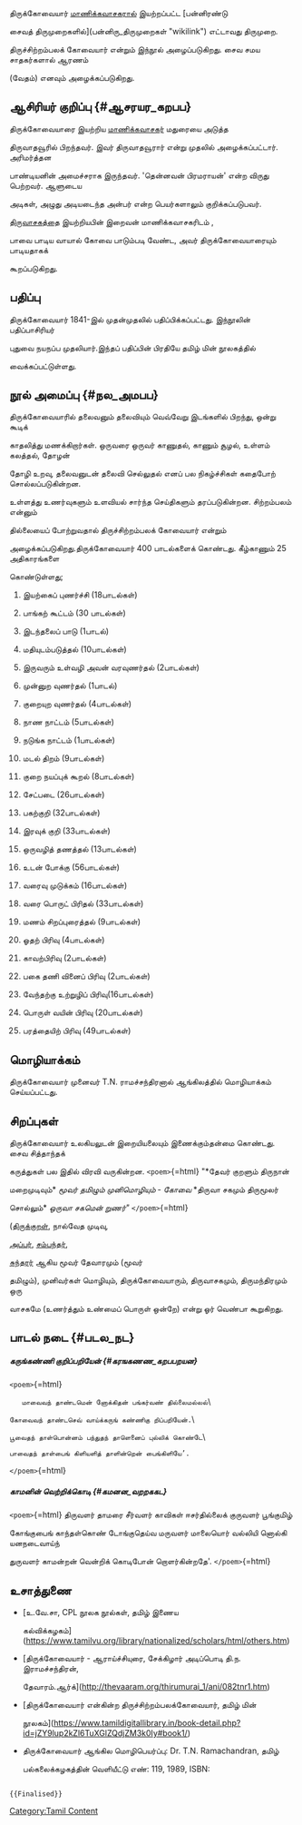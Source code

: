 திருக்கோவையார் [மாணிக்கவாசகரால்](மாணிக்கவாசகர் "wikilink") இயற்றப்பட்ட [பன்னிரண்டு
சைவத் திருமுறைகளில்](பன்னிரு_திருமுறைகள் "wikilink") எட்டாவது திருமுறை.
திருச்சிற்றம்பலக் கோவையார் என்றும் இந்நூல் அழைப்படுகிறது. சைவ சமய சாதகர்களால் ஆரணம்
(வேதம்) எனவும் அழைக்கப்படுகிறது.

## ஆசிரியர் குறிப்பு {#ஆசரயர_கறபப}

திருக்கோவையாரை இயற்றிய [மாணிக்கவாசகர்](மாணிக்கவாசகர் "wikilink") மதுரையை அடுத்த
திருவாதவூரில் பிறந்தவர். இவர் திருவாதவூரார் என்று முதலில் அழைக்கப்பட்டார். அரிமர்த்தன
பாண்டியனின் அமைச்சராக இருந்தவர். \'தென்னவன் பிரமராயன்' என்ற விருது பெற்றவர். ஆளுடைய
அடிகள், அழுது அடியடைந்த அன்பர் என்ற பெயர்களாலும் குறிக்கப்படுபவர்.
[திருவாசகத்தை](திருவாசகம் "wikilink") இயற்றியபின் இறைவன் மாணிக்கவாசகரிடம் ,
பாவை பாடிய வாயால் கோவை பாடும்படி வேண்ட, அவர் திருக்கோவையாரையும் பாடியதாகக்
கூறப்படுகிறது.

## பதிப்பு

திருக்கோவையார் 1841-இல் முதன்முதலில் பதிப்பிக்கப்பட்டது. இந்நூலின் பதிப்பாசிரியர்
புதுவை நயநப்ப முதலியார்.இந்தப் பதிப்பின் பிரதியே தமிழ் மின் நூலகத்தில்
வைக்கப்பட்டுள்ளது.

## நூல் அமைப்பு {#நல_அமபப}

திருக்கோவையாரில் தலைவனும் தலைவியும் வெவ்வேறு இடங்களில் பிறந்து, ஒன்று கூடிக்
காதலித்து மணக்கிறார்கள். ஒருவரை ஒருவர் காணுதல், காணும் சூழல், உள்ளம் கலத்தல், தோழன்
தோழி உறவு, தலைவனுடன் தலைவி செல்லுதல் எனப் பல நிகழ்ச்சிகள் கதைபோற் சொல்லப்படுகின்றன.
உள்ளத்து உணர்வுகளும் உளவியல் சார்ந்த செய்திகளும் தரப்படுகின்றன. சிற்றம்பலம் என்னும்
தில்லையைப் போற்றுவதால் திருச்சிற்றம்பலக் கோவையார் என்றும்
அழைக்கப்படுகிறது.திருக்கோவையார் 400 பாடல்களைக் கொண்டது. கீழ்காணும் 25 அதிகாரங்களை
கொண்டுள்ளது;

1.  இயற்கைப் புணர்ச்சி (18பாடல்கள்)
2.  பாங்கற் கூட்டம் (30 பாடல்கள்)
3.  இடந்தலைப் பாடு (1பாடல்)
4.  மதியுடம்படுத்தல் (10பாடல்கள்)
5.  இருவரும் உள்வழி அவன் வரவுணர்தல் (2பாடல்கள்)
6.  முன்னுற வுணர்தல் (1பாடல்)
7.  குறையுற வுணர்தல் (4பாடல்கள்)
8.  நாண நாட்டம் (5பாடல்கள்)
9.  நடுங்க நாட்டம் (1பாடல்கள்)
10. மடல் திறம் (9பாடல்கள்)
11. குறை நயப்புக் கூறல் (8பாடல்கள்)
12. சேட்படை (26பாடல்கள்)
13. பகற்குறி (32பாடல்கள்)
14. இரவுக் குறி (33பாடல்கள்)
15. ஒருவழித் தணத்தல் (13பாடல்கள்)
16. உடன் போக்கு (56பாடல்கள்)
17. வரைவு முடுக்கம் (16பாடல்கள்)
18. வரை பொருட் பிரிதல் (33பாடல்கள்)
19. மணம் சிறப்புரைத்தல் (9பாடல்கள்)
20. ஓதற் பிரிவு (4பாடல்கள்)
21. காவற்பிரிவு (2பாடல்கள்)
22. பகை தணி வினைப் பிரிவு (2பாடல்கள்)
23. வேந்தற்கு உற்றுழிப் பிரிவு(16பாடல்கள்)
24. பொருள் வயின் பிரிவு (20பாடல்கள்)
25. பரத்தையிற் பிரிவு (49பாடல்கள்)

## மொழியாக்கம்

திருக்கோவையார் முனைவர் T.N. ராமச்சந்திரனால் ஆங்கிலத்தில் மொழியாக்கம் செய்யப்பட்டது.

## சிறப்புகள்

திருக்கோவையார் உலகியலுடன் இறையியலையும் இணைக்கும்தன்மை கொண்டது. சைவ சித்தாந்தக்
கருத்துகள் பல இதில் விரவி வருகின்றன. `<poem>`{=html} \"*தேவர் குறளும் திருநான்
மறைமுடிவும்* *மூவர் தமிழும் முனிமொழியும் - கோவை* *திருவா சகமும் திருமூலர்
சொல்லும்* *ஒருவா சகமென் றுணர்\"* `</poem>`{=html}
([திருக்குறள்](திருக்குறள் "wikilink"), நால்வேத முடிவு,
[அப்பர்](திருநாவுக்கரசர் "wikilink"), [சம்பந்தர்](திருஞான_சம்பந்தர் "wikilink"),
[சுந்தரர்](சுந்தரமூர்த்தி_நாயனார் "wikilink") ஆகிய மூவர் தேவாரமும் (மூவர்
தமிழும்), முனிவர்கள் மொழியும், திருக்கோவையாரும், திருவாசகமும், திருமந்திரமும் ஒரு
வாசகமே (உணர்த்தும் உண்மைப் பொருள் ஒன்றே) என்று ஓர் வெண்பா கூறுகிறது.

## பாடல் நடை {#படல_நட}

##### கருங்கண்ணி குறிப்பறியேன் {#கரஙகணண_கறபபறயன}

`<poem>`{=html}

`   மாவைவந் தாண்டமென் னோக்கிதன் பங்கர்வண் தில்லைமல்லல்`\
`கோவைவந் தாண்டசெவ் வாய்க்கருங் கண்ணிகு றிப்பறியேன்.`\
`பூவைதந் தாள்பொன்னம் பந்துதந் தாளெனைப் புல்லிக் கொண்டே`\
`பாவைதந் தாள்பைங் கிளியளித் தாளின்றென் பைங்கிளியே’.`

`</poem>`{=html}

##### காமனின் வெற்றிக்கொடி {#கமனன_வறறககட}

`<poem>`{=html} திருவளர் தாமரை சீர்வளர் காவிகள் ஈசர்தில்லைக் குருவளர் பூங்குமிழ்
கோங்குபைங் காந்தள்கொண் டோங்குதெய்வ மருவளர் மாலையொர் வல்லியி னொல்கி யனநடைவாய்ந்
துருவளர் காமன்றன் வென்றிக் கொடிபோன் றொளர்கின்றதே'. `</poem>`{=html}

## உசாத்துணை

-   [உ.வே.சா, CPL நூலக நூல்கள், தமிழ் இணைய
    கல்விக்கழகம்](https://www.tamilvu.org/library/nationalized/scholars/html/others.htm)
-   [திருக்கோவையார் - ஆராய்ச்சியுரை, சேக்கிழார் அடிப்பொடி தி.ந. இராமச்சந்திரன்,
    தேவாரம்.ஆர்க்](http://thevaaram.org/thirumurai_1/ani/082tnr1.htm)
-   [திருக்கோவையார் என்கின்ற திருச்சிற்றம்பலக்கோவையார், தமிழ் மின்
    நூலகம்](https://www.tamildigitallibrary.in/book-detail.php?id=jZY9lup2kZl6TuXGlZQdjZM3k0Iy#book1/)
-   திருக்கோவையார் ஆங்கில மொழிபெயர்ப்பு: Dr. T.N. Ramachandran, தமிழ்
    பல்கலைக்கழகத்தின் வெளியீட்டு எண்: 119, 1989, ISBN:

```{=mediawiki}
{{Finalised}}
```
[Category:Tamil Content](Category:Tamil_Content "wikilink")
